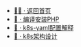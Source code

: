 * [:running_man: · 返回首页](/)
* [:elephant: · 编译安装PHP](coding/php_install.md)
* [:microbe: · k8s-yaml配置解释](coding/k8s-yaml.md)
* [:microbe: · k8s架构设计](coding/k8s-architecture.md)